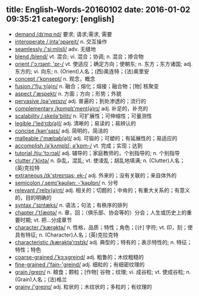 title: English-Words-20160102
date: 2016-01-02 09:35:21
category: [english]
---
+ [demand /dɪˈmɑːnd/](#v) 要求; 请求;需求, 需要
+ [interoperate /,intə'ɔpəreit/](#v) n. 交互操作
+ [seamlessly /'si:mlisli/](#v) adv. 无缝地
+ [blend /blend/](#v) vt. 混合; vi. 混合；协调; n. 混合；掺合物
+ [orient /'ɔːrɪənt; 'ɒr-/](#v) vt. 使适应；确定方向；使朝东; n. 东方；东方诸国; adj. 东方的; vi. 向东; n. (Orient)人名；(西)奥连特；(法)奥里安
+ [concept /'kɒnsept/](#v) n. 观念，概念
+ [fusion /'fjuːʒ(ə)n/](#v) n. 融合；熔化；熔接；融合物；[物] 核聚变
+ [aspect /'æspekt/](#v) n. 方面；方向；形势；外貌
+ [pervasive /pə'veɪsɪv/](#v) adj. 普遍的；到处渗透的；流行的
+ [complementary /kɒmplɪ'ment(ə)rɪ/](#v) adj. 补足的，补充的
+ [scalability /,skeilə'biliti/](#v) n. 可扩展性；可伸缩性；可量测性
+ [legible /'ledʒɪb(ə)l/](#v) adj. 清晰的；易读的；易辨认的
+ [concise /kən'saɪs/](#v) adj. 简明的，简洁的
+ [malleable /'mælɪəb(ə)l/](#v) adj. 可锻的；可塑的；有延展性的；易适应的
+ [accomplish /ə'kʌmplɪʃ; ə'kɒm-/](#v) vt. 完成；实现；达到
+ [tutorial /tjuː'tɔːrɪəl/](#v) adj. 辅导的；家庭教师的，个别指导的; n. 个别指导
+ [clutter /'klʌtə/](#v) n. 杂乱，混乱; vt. 使凌乱；胡乱地填满; n. (Clutter)人名；(英)克拉特
+ [extraneous /ɪk'streɪnɪəs; ek-/](#v) adj. 外来的；没有关联的；来自体外的
+ [semicolon /,semɪ'kəʊlən; -'kəʊlɒn/](#v) n. 分号
+ [relevant /'relɪv(ə)nt/](#v) adj. 相关的；切题的；中肯的；有重大关系的；有意义的，目的明确的
+ [syntax /'sɪntæks/](#v) n. 语法；句法；有秩序的排列
+ [chapter /'tʃæptə/](#v) n. 章，回；（俱乐部、协会等的）分会；人生或历史上的重要时期; vt. 把…分成章节
+ [character /'kærəktə/](#v) n. 性格，品质；特性；角色；[计] 字符; vt. 印，刻；使具有特征; n. (Character)人名；(英)克拉克特
+ [characteristic /kærəktə'rɪstɪk/](#v) adj. 典型的；特有的；表示特性的; n. 特征；特性；特色
+ [coarse-grained /'kɔ:sɡreind/](#v) adj. 粗鲁的；木纹粗糙的
+ [fine-grained /'fain-'ɡreind/](#v) adj. 细粒的；有细密纹理的
+ [grain /greɪn/](#v) n. 粮食；颗粒；[作物] 谷物；纹理; vi. 成谷粒; vt. 使成谷粒; n. (Grain)人名；(法)格兰
+ [grainy /'greɪnɪ/](#v) adj. 粒状的；木纹状的；多粒的；有纹理的
